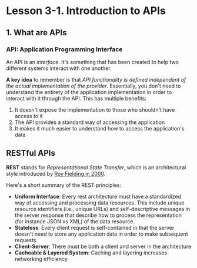 # Lesson 3-1. Introduction to APIs

## 1. What are APIs

### API: Application Programming Interface

An API is an *interface*. It's something that has been created to help two different systems interact with one another.

**A key idea** to remember is that *API functionality is defined independent of the actual implementation of the provider*. Essentially, you don't need to understand the entirety of the application implementation in order to interact with it through the API. This has multiple benefits:

1. It doesn't expose the implementation to those who shouldn't have access to it
2. The API provides a standard way of accessing the application
3. It makes it much easier to understand how to access the application's data

## RESTful APIs

**REST** stands for *Representational State Transfer*, which is an architectural style introduced by [Roy Fielding in 2000](https://www.ics.uci.edu/~fielding/pubs/dissertation/fielding_dissertation.pdf).

Here's a short summary of the REST principles:

- **Uniform Interface**: Every rest architecture must have a standardized way of accessing and processing data resources. This include unique resource identifiers (i.e., unique URLs) and self-descriptive messages in the server response that describe how to process the representation (for instance JSON vs XML) of the data resource.
- **Stateless**: Every client request is self-contained in that the server doesn't need to store any application data in order to make subsequent requests
- **Client-Server**: There must be both a client and server in the architecture
- **Cacheable & Layered System**: Caching and layering increases networking efficiency
